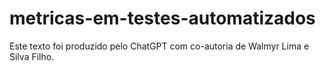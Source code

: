 # metricas-em-testes-automatizados
Este texto foi produzido pelo ChatGPT com co-autoria de Walmyr Lima e Silva Filho.
